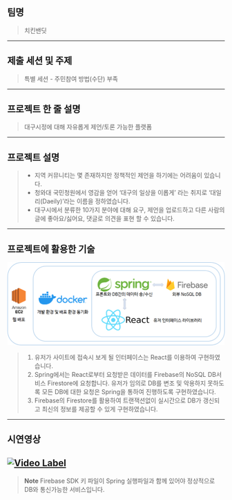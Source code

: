 ## 팀명
> 치킨밴딧
---
## 제출 세션 및 주제
> 특별 세션 - 주민참여 방법(수단) 부족
---
## 프로젝트 한 줄 설명
> 대구시정에 대해 자유롭게 제언/토론 가능한 플랫폼
---
## 프로젝트 설명
>* 지역 커뮤니티는 몇 존재하지만 정책적인 제언을 하기에는 어려움이 있습니다.
>* 청와대 국민청원에서 영감을 얻어 ‘대구의 일상을 이롭게’ 라는 취지로 ‘대일리(Daeily)’라는 이름을 정하였습니다.
>* 대구시에서 분류한 10가지 분야에 대해 요구, 제언을 업로드하고 다른 사람의 글에 좋아요/싫어요, 댓글로 의견을 표현 할 수 있습니다.
---
## 프로젝트에 활용한 기술
![stack](./public/stack.png)
> 1. 유저가 사이트에 접속시 보게 될 인터페이스는 React를 이용하여 구현하였습니다.
> 2. Spring에서는 React로부터 요청받은 데이터를 Firebase의 NoSQL DB서비스 Firestore에 요청합니다. 유저가 임의로 DB를 변조 및 악용하지 못하도록 모든 DB에 대한 요청은 Spring을 통하여 진행하도록 구현하였습니다.
> 3. Firebase의 Firestore를 활용하여 트랜잭션없이 실시간으로 DB가 갱신되고 최신의 정보를 제공할 수 있게 구현하였습니다.
---
## 시연영상
[![Video Label](http://img.youtube.com/vi/W9Gl-UW2I6U/0.jpg)](https://youtu.be/W9Gl-UW2I6U)
---
>**Note**
> Firebase SDK 키 파일이 Spring 실행파일과 함께 있어야 정상적으로 DB와 통신가능한 서비스입니다.
